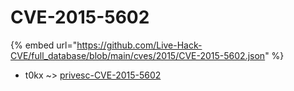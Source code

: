 # CVE-2015-5602
{% embed url="https://github.com/Live-Hack-CVE/full_database/blob/main/cves/2015/CVE-2015-5602.json" %}

* t0kx ~> [privesc-CVE-2015-5602](https://www.alice-snow.ru/2015/database/cve-2015-5602/privesc-cve-2015-5602-t0kx)